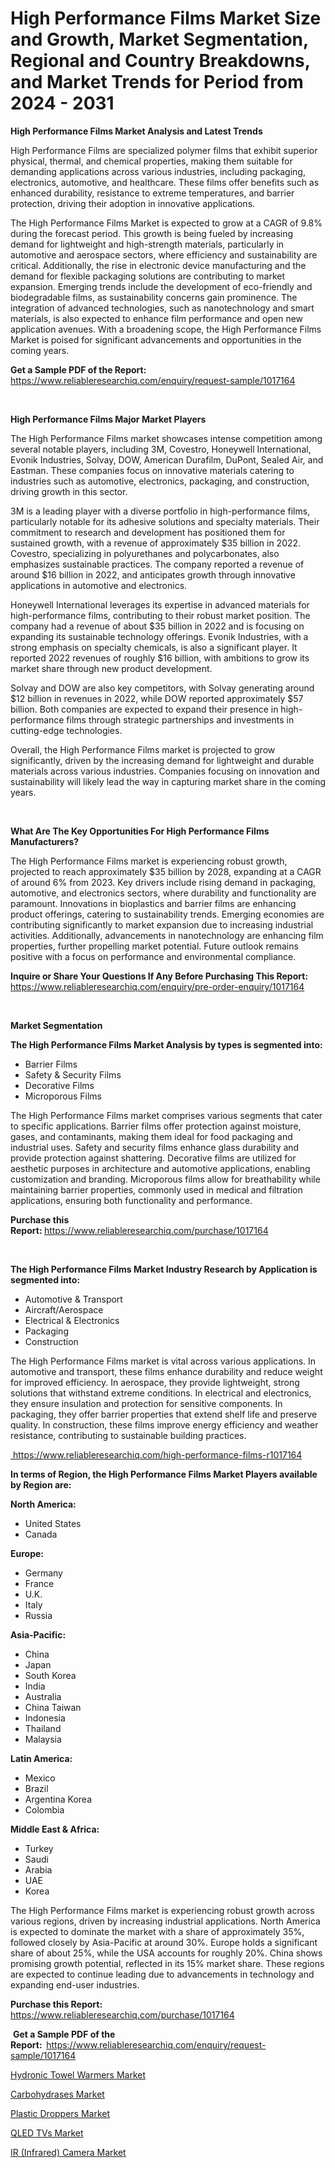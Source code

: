 <p><h1>High Performance Films Market Size and Growth, Market Segmentation, Regional and Country Breakdowns, and Market Trends for Period from 2024 -  2031</h1></p><p><strong>High Performance Films Market Analysis and Latest Trends</strong></p>
<p><p>High Performance Films are specialized polymer films that exhibit superior physical, thermal, and chemical properties, making them suitable for demanding applications across various industries, including packaging, electronics, automotive, and healthcare. These films offer benefits such as enhanced durability, resistance to extreme temperatures, and barrier protection, driving their adoption in innovative applications.</p><p>The High Performance Films Market is expected to grow at a CAGR of 9.8% during the forecast period. This growth is being fueled by increasing demand for lightweight and high-strength materials, particularly in automotive and aerospace sectors, where efficiency and sustainability are critical. Additionally, the rise in electronic device manufacturing and the demand for flexible packaging solutions are contributing to market expansion. Emerging trends include the development of eco-friendly and biodegradable films, as sustainability concerns gain prominence. The integration of advanced technologies, such as nanotechnology and smart materials, is also expected to enhance film performance and open new application avenues. With a broadening scope, the High Performance Films Market is poised for significant advancements and opportunities in the coming years.</p></p>
<p><strong>Get a Sample PDF of the Report:&nbsp;</strong> <a href="https://www.reliableresearchiq.com/enquiry/request-sample/1017164">https://www.reliableresearchiq.com/enquiry/request-sample/1017164</a></p>
<p>&nbsp;</p>
<p><strong>High Performance Films Major Market Players</strong></p>
<p><p>The High Performance Films market showcases intense competition among several notable players, including 3M, Covestro, Honeywell International, Evonik Industries, Solvay, DOW, American Durafilm, DuPont, Sealed Air, and Eastman. These companies focus on innovative materials catering to industries such as automotive, electronics, packaging, and construction, driving growth in this sector.</p><p>3M is a leading player with a diverse portfolio in high-performance films, particularly notable for its adhesive solutions and specialty materials. Their commitment to research and development has positioned them for sustained growth, with a revenue of approximately $35 billion in 2022. Covestro, specializing in polyurethanes and polycarbonates, also emphasizes sustainable practices. The company reported a revenue of around $16 billion in 2022, and anticipates growth through innovative applications in automotive and electronics.</p><p>Honeywell International leverages its expertise in advanced materials for high-performance films, contributing to their robust market position. The company had a revenue of about $35 billion in 2022 and is focusing on expanding its sustainable technology offerings. Evonik Industries, with a strong emphasis on specialty chemicals, is also a significant player. It reported 2022 revenues of roughly $16 billion, with ambitions to grow its market share through new product development.</p><p>Solvay and DOW are also key competitors, with Solvay generating around $12 billion in revenues in 2022, while DOW reported approximately $57 billion. Both companies are expected to expand their presence in high-performance films through strategic partnerships and investments in cutting-edge technologies.</p><p>Overall, the High Performance Films market is projected to grow significantly, driven by the increasing demand for lightweight and durable materials across various industries. Companies focusing on innovation and sustainability will likely lead the way in capturing market share in the coming years.</p></p>
<p>&nbsp;</p>
<p><strong>What Are The Key Opportunities For High Performance Films Manufacturers?</strong></p>
<p><p>The High Performance Films market is experiencing robust growth, projected to reach approximately $35 billion by 2028, expanding at a CAGR of around 6% from 2023. Key drivers include rising demand in packaging, automotive, and electronics sectors, where durability and functionality are paramount. Innovations in bioplastics and barrier films are enhancing product offerings, catering to sustainability trends. Emerging economies are contributing significantly to market expansion due to increasing industrial activities. Additionally, advancements in nanotechnology are enhancing film properties, further propelling market potential. Future outlook remains positive with a focus on performance and environmental compliance.</p></p>
<p><strong>Inquire or Share Your Questions If Any Before Purchasing This Report:</strong> <a href="https://www.reliableresearchiq.com/enquiry/pre-order-enquiry/1017164">https://www.reliableresearchiq.com/enquiry/pre-order-enquiry/1017164</a></p>
<p>&nbsp;</p>
<p><strong>Market Segmentation</strong></p>
<p><strong>The High Performance Films Market Analysis by types is segmented into:</strong></p>
<p><ul><li>Barrier Films</li><li>Safety & Security Films</li><li>Decorative Films</li><li>Microporous Films</li></ul></p>
<p><p>The High Performance Films market comprises various segments that cater to specific applications. Barrier films offer protection against moisture, gases, and contaminants, making them ideal for food packaging and industrial uses. Safety and security films enhance glass durability and provide protection against shattering. Decorative films are utilized for aesthetic purposes in architecture and automotive applications, enabling customization and branding. Microporous films allow for breathability while maintaining barrier properties, commonly used in medical and filtration applications, ensuring both functionality and performance.</p></p>
<p><strong>Purchase this Report:&nbsp;</strong><a href="https://www.reliableresearchiq.com/purchase/1017164">https://www.reliableresearchiq.com/purchase/1017164</a></p>
<p>&nbsp;</p>
<p><strong>The High Performance Films Market Industry Research by Application is segmented into:</strong></p>
<p><ul><li>Automotive & Transport</li><li>Aircraft/Aerospace</li><li>Electrical & Electronics</li><li>Packaging</li><li>Construction</li></ul></p>
<p><p>The High Performance Films market is vital across various applications. In automotive and transport, these films enhance durability and reduce weight for improved efficiency. In aerospace, they provide lightweight, strong solutions that withstand extreme conditions. In electrical and electronics, they ensure insulation and protection for sensitive components. In packaging, they offer barrier properties that extend shelf life and preserve quality. In construction, these films improve energy efficiency and weather resistance, contributing to sustainable building practices.</p></p>
<p><a href="https://www.reliableresearchiq.com/high-performance-films-r1017164">&nbsp;https://www.reliableresearchiq.com/high-performance-films-r1017164</a></p>
<p><strong>In terms of Region, the High Performance Films Market Players available by Region are:</strong></p>
<p>
    <p> <strong> North America: </strong>
        <ul>
            <li>United States</li>
            <li>Canada</li>
        </ul>
        </p> 
    <p> <strong> Europe: </strong>
        <ul>
            <li>Germany</li>
            <li>France</li>
            <li>U.K.</li>
            <li>Italy</li>
            <li>Russia</li>
        </ul>
        </p> 
    <p> <strong> Asia-Pacific: </strong>
        <ul>
            <li>China</li>
            <li>Japan</li>
            <li>South Korea</li>
            <li>India</li>
            <li>Australia</li>
            <li>China Taiwan</li>
            <li>Indonesia</li>
            <li>Thailand</li>
            <li>Malaysia</li>
        </ul>
        </p> 
    <p> <strong> Latin America: </strong>
        <ul>
            <li>Mexico</li>
            <li>Brazil</li>
            <li>Argentina Korea</li>
            <li>Colombia</li>
        </ul>
        </p> 
    <p> <strong> Middle East & Africa: </strong>
        <ul>
            <li>Turkey</li>
            <li>Saudi</li>
            <li>Arabia</li>
            <li>UAE</li>
            <li>Korea</li>
        </ul>
    </p>
    </p>
<p><p>The High Performance Films market is experiencing robust growth across various regions, driven by increasing industrial applications. North America is expected to dominate the market with a share of approximately 35%, followed closely by Asia-Pacific at around 30%. Europe holds a significant share of about 25%, while the USA accounts for roughly 20%. China shows promising growth potential, reflected in its 15% market share. These regions are expected to continue leading due to advancements in technology and expanding end-user industries.</p></p>
<p><strong>Purchase this Report: </strong><a href="https://www.reliableresearchiq.com/purchase/1017164">https://www.reliableresearchiq.com/purchase/1017164</a></p>
<p>&nbsp;<strong>Get a Sample PDF of the Report:&nbsp;&nbsp;</strong><a href="https://www.reliableresearchiq.com/enquiry/request-sample/1017164">https://www.reliableresearchiq.com/enquiry/request-sample/1017164</a></p>
<p><strong></strong></p>
<p><p><a href="https://www.linkedin.com/pulse/hydronic-towel-warmers-market-trends-growth-outlook-2024-2031-u9n4e?trackingId=tPhwMiE0T6y6cOArUnU2zw%3D%3D">Hydronic Towel Warmers Market</a></p><p><a href="https://issuu.com/reportprime-2/docs/carbohydrases-market-size-2030.pptx_ed223c9a6b8997">Carbohydrases Market</a></p><p><a href="https://www.linkedin.com/pulse/emerging-market-trends-regional-analysis-plastic-droppers-8fu3e?trackingId=mjTEIndYSvu6NN6GuJ80AA%3D%3D">Plastic Droppers Market</a></p><p><a href="https://medium.com/@haangelat162/the-market-study-covers-the-qled-tvs-market-across-various-segments-02866f6ed941">QLED TVs Market</a></p><p><a href="https://github.com/GRUBBSCHARLES/Market-Research-Report-List-1/blob/main/ir-infrared-camera-market.md">IR (Infrared) Camera Market</a></p></p>
